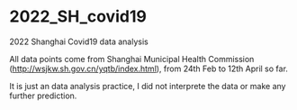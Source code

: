 # 2022_SH_covid19
2022 Shanghai Covid19 data analysis

All data points come from Shanghai Municipal Health Commission (http://wsjkw.sh.gov.cn/yqtb/index.html), from 24th Feb to 12th April so far. 

It is just an data analysis practice, I did not interprete the data or make any further prediction. 
